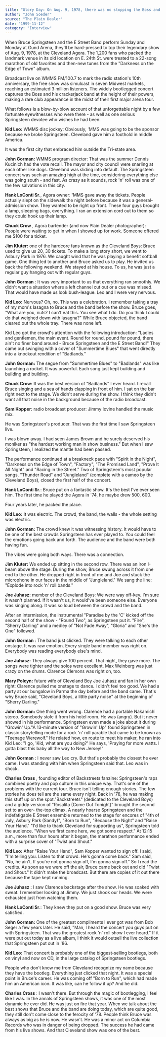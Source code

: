 ```yaml
---
title: "Glory Day: On Aug. 9, 1978, there was no stopping the Boss and his band at the Cleveland Agora"
author: "John Soeder"
source: "The Plain Dealer"
date: "1999-11-12"
category: "Interview"
---
```


When Bruce Springsteen and the E Street Band perform Sunday and Monday at Gund Arena, they'll be hard-pressed to top their legendary show of Aug. 9, 1978, at the Cleveland Agora. The 1,200 fans who packed the landmark venue in its old location on E. 24th St. were treated to a 22-song marathon of old favorites and then-new tunes from the "Darkness on the Edge of Town" album.

Broadcast live on WMMS FM/100.7 to mark the radio station's 10th anniversary, the free show was simulcast in seven Midwest markets, reaching an estimated 3 million listeners. The widely bootlegged concert captures the Boss and his crackerjack band at the height of their powers, making a rare club appearance in the midst of their first major arena tour.

What follows is a blow-by-blow account of that unforgettable night by a few fortunate eyewitnesses who were there - as well as one serious Springsteen devotee who wishes he had been.

**Kid Leo:** WMMS disc jockey: Obviously, 'MMS was going to be the sponsor because we broke Springsteen. Cleveland gave him a foothold in middle America.

It was the first city that embraced him outside the Tri-state area.

**John Gorman:** WMMS program director: That was the summer Dennis Kucinich had the vote recall. The mayor and city council were snarling at each other like dogs. Cleveland was sliding into default. The Springsteen concert was such an amazing high at the time, considering everything else was going south - and fast. As crazy as it sounds, rock 'n' roll was one of the few salvations in this city.

**Hank LoConti Sr**., Agora owner: 'MMS gave away the tickets. People actually slept on the sidewalk the night before because it was a general-admission show. They wanted to be right up front. These four guys brought a lamp, sleeping bags, everything. I ran an extension cord out to them so they could hook up their lamp.

**Chuck Crow** , Agora bartender (and now Plain Dealer photographer): People were waiting to get in when I showed up for work. Someone offered me $100 for a ticket.

**Jim Kluter:** one of the hardcore fans known as the Cleveland Boys: Bruce used to give us 20, 30 tickets. To make a long story short, we went to Asbury Park in 1976. We caught wind that he was playing a benefit softball game. One thing led to another and Bruce asked us to play. He invited us back the following weekend. We stayed at his house. To us, he was just a regular guy hanging out with regular guys.

**John Gorman** : It was very important to us that everything ran smoothly. We didn't want a situation where a left channel cut out or a cue was missed. That would have made us look bush-league. Leo and I were very nervous.

**Kid Leo:** Nervous? Oh, no. This was a celebration. I remember taking a tray of my mom's lasagna to Bruce and the band before the show. Bruce goes, "What are you, nuts? I can't eat this. You see what I do. Do you think I could do that weighed down with lasagna?" While Bruce objected, the band cleared out the whole tray. There was none left.

Kid Leo got the crowd's attention with the following introduction: "Ladies and gentlemen, the main event. Round for round, pound for pound, there ain't no finer band around - Bruce Springsteen and the E Street Band!" They came out swinging with a cover of "Summertime Blues" that went directly into a knockout rendition of "Badlands."

**John Gorman:** The segue from "Summertime Blues" to "Badlands" was like launching a rocket. It was powerful. Each song just kept building and building and building.

**Chuck Crow:** It was the best version of "Badlands" I ever heard. I recall Bruce singing and a sea of hands clapping in front of him. I sat on the bar right next to the stage. We didn't serve during the show. I think they didn't want all that noise in the background because of the radio broadcast.

**Sam Kopper:** radio broadcast producer: Jimmy Iovine handled the music mix.

He was Springsteen's producer. That was the first time I saw Springsteen live.

I was blown away. I had seen James Brown and he surely deserved his moniker as "the hardest working man in show business." But when I saw Springsteen, I realized the mantle had been passed.

The performance continued at a breakneck pace with "Spirit in the Night", "Darkness on the Edge of Town", "Factory", "The Promised Land", "Prove It All Night" and "Racing in the Street." Two of Springsteen's most popular songs, "Thunder Road" and "Jungleland" (complete with a cameo by the Cleveland Boys), closed the first half of the concert.

**Hank LoConti Sr**.: Bruce put on a fantastic show. It's the best I've ever seen him. The first time he played the Agora in '74, he maybe drew 500, 600.

Four years later, he packed the place.

**Kid Leo:** It was electric. The crowd, the band, the walls - the whole setting was electric.

**John Gorman:** The crowd knew it was witnessing history. It would have to be one of the best crowds Springsteen has ever played to. You could feel the emotions going back and forth. The audience and the band were both having fun.

The vibes were going both ways. There was a connection.

**Jim Kluter:** We ended up sitting in the second row. There was an iron I-beam above the stage. During the show, Bruce swung across it from one end to the other. He dropped right in front of me and Joe and stuck the microphone in our faces in the middle of "Jungleland." We sang the line: "Explode into rock 'n' roll bands."

**Joe Juhasz:** member of the Cleveland Boys: We were way off-key. I'm sure it wasn't planned. If it wasn't us, it would've been someone else. Everyone was singing along. It was so loud between the crowd and the band.

After an intermission, the instrumental "Paradise by the 'C' kicked off the second half of the show - "Round Two", as Springsteen put it. "Fire", "Sherry Darling" and a medley of "Not Fade Away", "Gloria" and "She's the One" followed.

**John Gorman** : The band just clicked. They were talking to each other onstage. It was raw emotion. Every single band member was right on. Everybody was reading everybody else's mind.

**Joe Juhasz:** They always give 100 percent. That night, they gave more. The songs were tighter and the solos were excellent. Max Weinberg was just crazy on the drums. Clarence Clemons was right on, too.

**Mary Polcyn:** future wife of Cleveland Boy Joe Juhasz and fan in her own right: Clarence pulled me onstage to dance. I didn't feel too good. We had a party at our bungalow in Parma the day before and the band came. That's why Bruce said, "Cleveland Boys, a little party noise" at the beginning of "Sherry Darling."

**John Gorman:** One thing went wrong. Clarence had a portable Nakamichi stereo. Somebody stole it from his hotel room. He was (angry). But it never showed in his performance. Springsteen even made a joke about it during "Growin' Up."A 13-minute version of "Growin' Up" found Springsteen in classic storytelling mode for a rock 'n' roll parable that came to be known as "Teenage Werewolf." He related how, en route to meet his maker, he ran into Kid Leo: "I go, 'Kid, what are you doing?' He says, 'Praying for more watts. I gotta blast this baby all the way to New Jersey!"

**John Gorman** : I never saw Leo cry. But that's probably the closest he ever came. I was standing with him when Springsteen said that. Leo was in shock.

**Charles Cross** , founding editor of Backstreets fanzine: Springsteen's raps combined poetry and pop culture in this unique way. That's one of the problems with the current tour. Bruce isn't telling enough stories. The few stories he does tell are the same every night. Back in '78, he was making this stuff up on the spot."Backstreets" (dedicated to the Cleveland Boys) and a giddy version of "Rosalita (Come Out Tonight)" brought the second set to an over- the-top climax. A nearly hoarse Springsteen and the indefatigable E Street ensemble returned to the stage for encores of "4th of July, Asbury Park (Sandy)", "Born to Run", "Because the Night" and "Raise Your Hand." "I'd like to thank Cleveland for supporting us", Springsteen told the audience. "When we first came here, we got some respect." At 12:15 a.m., more than four hours after it began, the marathon performance ended with a surprise cover of "Twist and Shout."

**Kid Leo:** After "Raise Your Hand", Sam Kopper wanted to sign off. I said, "I'm telling you. Listen to that crowd. He's gonna come back." Sam said, "No, he ain't. If you're not gonna sign off, I'm gonna sign off." So I read the credits. As soon as we were off the air, Bruce came back out and did "Twist and Shout." It didn't make the broadcast. But there are copies of it out there because the tape kept running.

**Joe Juhasz** : I saw Clarence backstage after the show. He was soaked with sweat. I remember looking at Jimmy. We just shook our heads. We were exhausted just from watching them.

**Hank LoConti Sr**.: They knew they put on a good show. Bruce was very satisfied.

**John Gorman:** One of the greatest compliments I ever got was from Bob Seger a few years later. He said, "Man, I heard the concert you guys put on with Springsteen. That was the greatest rock 'n' roll show I ever heard." If it were put out today as a live album, I think it would outsell the live collection that Springsteen put out in '86.

**Kid Leo:** That concert is probably one of the biggest-selling bootlegs, both on vinyl and now on CD, in the large catalog of Springsteen bootlegs.

People who don't know me from Cleveland recognize my name because they have the bootleg. Everything just clicked that night. It was a special point in Bruce's career. He was coming off "Born to Run", which had made him an American icon. It was like, can he follow it up? And he did.

**Charles Cross** : I wasn't there. But through the magic of bootlegging, I feel like I was. In the annals of Springsteen shows, it was one of the most dynamic he ever did. He was just on fire that year. When we talk about the best shows that Bruce and the band are doing today, which are quite good, they still don't come close to the ferocity of '78. People think Bruce was always as big as he is now. He wasn't. He was a minor act on Columbia Records who was in danger of being dropped. The success he had came from his live shows. And that Cleveland show was one of the best.

